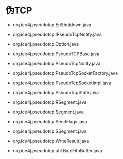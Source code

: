 # 伪TCP

+ org.ice4j.pseudotcp.EnShutdown.java
+ org.ice4j.pseudotcp.IPseudoTcpNotify.java
+ org.ice4j.pseudotcp.Option.java
+ org.ice4j.pseudotcp.PseudoTCPBase.java

+ org.ice4j.pseudotcp.PseudoTcpNotify.java

+ org.ice4j.pseudotcp.PseudoTcpSocketFactory.java
+ org.ice4j.pseudotcp.PseudoTcpSocketImpl.java
+ org.ice4j.pseudotcp.PseudoTcpState.java
+ org.ice4j.pseudotcp.RSegment.java
+ org.ice4j.pseudotcp.Segment.java
+ org.ice4j.pseudotcp.SendFlags.java
+ org.ice4j.pseudotcp.SSegment.java
+ org.ice4j.pseudotcp.WriteResult.java

+ org.ice4j.pseudotcp.util.ByteFifoBuffer.java














